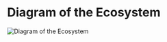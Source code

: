 # Diagram of the Ecosystem

![Diagram of the Ecosystem](https://thepixardb.malaquias.dev/thepixardb-overview.png)
